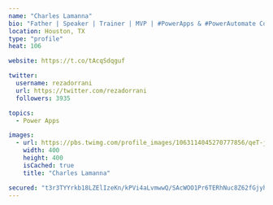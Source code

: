 ```yaml
---
name: "Charles Lamanna"
bio: "Father | Speaker | Trainer | MVP | #PowerApps & #PowerAutomate Community Super User | YouTuber Right-pointing triangle http://youtube.com/c/rezadorrani | Learn - Share - Clockwise rightwards and leftwards open circle arrows"
location: Houston, TX
type: "profile"
heat: 106

website: https://t.co/tAcqSdqguf

twitter:
  username: rezadorrani
  url: https://twitter.com/rezadorrani
  followers: 3935

topics:
  - Power Apps

images:
  - url: https://pbs.twimg.com/profile_images/1063114045270777856/qeT-jpWr_400x400.jpg
    width: 400
    height: 400
    isCached: true
    title: "Charles Lamanna"

secured: "t3r3TYYrkb18LZElIzeKn/kPVi4aLvmwwQ/SAcWOO1Pr6TERhNuc8Z62fGjyhFaWsQZqj+aiAAFOyUl9K1KUk4wCi0JcRSI/eIlfuunivz0d3Oc4O2YuvQz4XNWSqenCYxFn5LArusVdkYvpLyxW5IsVVcYsqLY//fQiWLZxcl34my+MY7Jd7DXcmOs6TWfULy3blCR8E6udCJ6M86Olmjp87Nyp52uVWXDV7WguRyXDnTPomQjXvOxJs2sVQ1kkn3KXRIo7MMT7qSMIwZecndfLZv7BaKJU9n9a5QZ6bXVZdfq25Nwb0SqUHkSgo8fTiCAGFSQI3VMNw9wscuRPkYClDM3Cu/GEZtGPMiJmSb/XmlxPZ7MuSukDb1vCfjxZv8thp2yjIbcCff4718i2rsK3UvHCIlqQ3lDIpJk1Y7g=;ej2gHf9Q+Bnn9tycZ+PXfw=="
---
```


